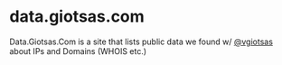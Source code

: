 # data.giotsas.com
Data.Giotsas.Com is a site that lists public data we found w/ [@vgiotsas](https://github.com/vgiotsas) about IPs and Domains (WHOIS etc.)
